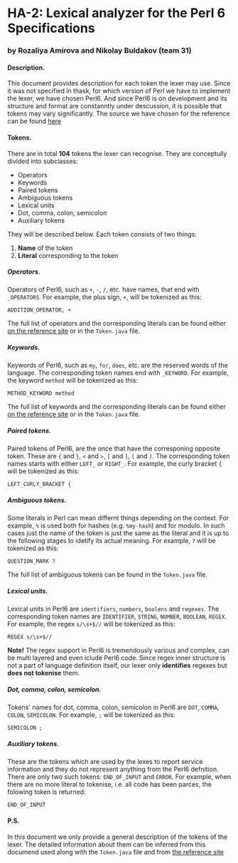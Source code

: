 # HA-2: Lexical analyzer for the Perl 6 Specifications

### by Rozaliya Amirova and Nikolay Buldakov (team 31)

#### Description.


This document provides description for each token the lexer may use. Since it was not specified in thask, for which version of Perl we have to implement the lexer, we have chosen Perl6. And since Perl6 is on development and its structure and format are constanntly under descussion, it is possible that tokens may vary significantly. The source we have chosen for the reference can be found [here](https://perl6intro.com)

#### Tokens. 

There are in total __104__ tokens the lexer can recognise. They are conceptully divided into subclasses:
- Operators
- Keywords
- Paired tokens
- Ambiguous tokens
- Lexical units
- Dot, comma, colon, semicolon
- Auxiliary tokens

They will be described below. Each token consists of two things:
1. __Name__ of the token 
2. __Literal__ corresponding to the token

##### Operators. 
Operators of Perl6, such as `+`, `-`, `/`, etc. have names, that end with `_OPERATORS`. For example, the plus sign, `+`, will be tokenized as this: 
```
ADDITION_OPERATOR, +
```
The full list of operators and the corresponding literals can be found either [on the reference site](https://perl6intro.com) or in the `Token.java` file.

##### Keywords. 
Keywords of Perl6, such as `my`, `for`, `does`, etc. are the reserved words of the language. The corresponding token names end with `_KEYWORD`. For example, the keyword `method` will be tokenized as this: 
```
METHOD_KEYWORD method
```
The full list of keywords and the corresponding literals can be found either [on the reference site](https://perl6intro.com) or in the `Token.java` file.

##### Paired tokens. 
Paired tokens of Perl6, are the once that have the corresponing opposite token. These are `{` and `}`, `<` and `>`, `[` and `]`, `(` and `)`. The corresponding token names starts with either `LEFT_` or `RIGHT_`. For example, the curly bracket `{` will be tokenized as this: 
```
LEFT_CURLY_BRACKET {
```

##### Ambiguous tokens. 
Some literals in Perl can mean differnt things depending on the context. For example, `%` is used both for hashes (e.g. `%my-hash`) and for modulo. In such cases just the name of the token is just the same as the literal and it is up to the following stages to idetify its actual meaning. For example, `?` will be tokenized as this: 
```
QUESTION_MARK ?
```
The full list of ambiguous tokens can be found in the `Token.java` file.

##### Lexical units. 
Lexical units in Perl6 are `identifiers`, `numbers`, `boolens` and `regexes`. The corresponding token names are `IDENTIFIER`, `STRING`, `NUMBER`, `BOOLEAN`, `REGEX`. For example, the regex `s/\s+$//` will be tokenized as this:
```
REGEX s/\s+$//
```
__Note!__ The regex support in Perl6 is tremendously various and complex, can be multi layered and even iclude Perl6 code. Since regex inner structure is not a part of language definition itself, our lexer only __identifies__ regexes but __does not tokenise__ them.

##### Dot, comma, colon, semicolon. 
Tokens' names for dot, comma, colon, semicolon in Perl6 are `DOT`, `COMMA`, `COLON`, `SEMICOLON`. For example, `;` will be tokenized as this:
```
SEMICOLON ;
```

##### Auxiliary tokens. 
These are the tokens which are used by the lexes to report service information and they do not represent anything from the Perl6 defnition. There are only two such tokens: `END_OF_INPUT` and `ERROR`. For example, when there are no more literal to tokenise, i.e. all code has been parces, the folowing token is returned:
```
END_OF_INPUT 
```

#### P.S.
In this document we only provide a general description of the tokens of the lexer. The detailed information about them can be inferred from this documend used along with the `Token.java` file and from [the reference site](https://perl6intro.com)






